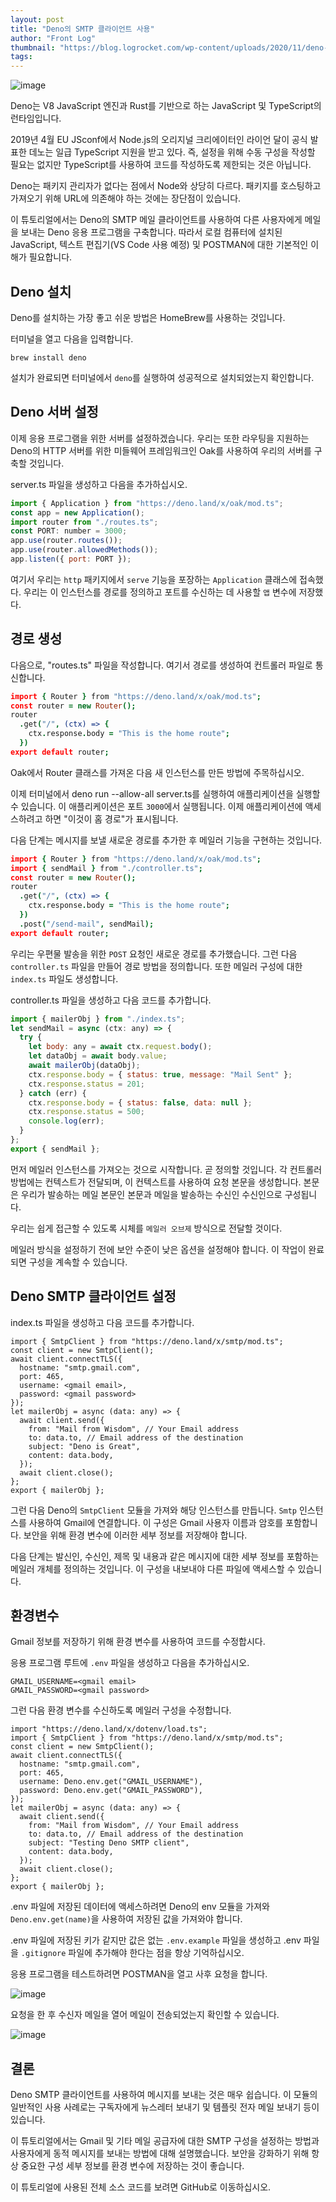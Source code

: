 ```yaml
---
layout: post
title: "Deno의 SMTP 클라이언트 사용"
author: "Front Log"
thumbnail: "https://blog.logrocket.com/wp-content/uploads/2020/11/deno-stmp-client.png"
tags: 
---
```



![image](https://i0.wp.com/blog.logrocket.com/wp-content/uploads/2020/11/deno-stmp-client.png?fit=730%2C487&ssl=1)

Deno는 V8 JavaScript 엔진과 Rust를 기반으로 하는 JavaScript 및 TypeScript의 런타임입니다.

2019년 4월 EU JSconf에서 Node.js의 오리지널 크리에이터인 라이언 달이 공식 발표한 데노는 일급 TypeScript 지원을 받고 있다. 즉, 설정을 위해 수동 구성을 작성할 필요는 없지만 TypeScript를 사용하여 코드를 작성하도록 제한되는 것은 아닙니다.

Deno는 패키지 관리자가 없다는 점에서 Node와 상당히 다르다. 패키지를 호스팅하고 가져오기 위해 URL에 의존해야 하는 것에는 장단점이 있습니다.

이 튜토리얼에서는 Deno의 SMTP 메일 클라이언트를 사용하여 다른 사용자에게 메일을 보내는 Deno 응용 프로그램을 구축합니다. 따라서 로컬 컴퓨터에 설치된 JavaScript, 텍스트 편집기(VS Code 사용 예정) 및 POSTMAN에 대한 기본적인 이해가 필요합니다.

## Deno 설치

Deno를 설치하는 가장 좋고 쉬운 방법은 HomeBrew를 사용하는 것입니다.

터미널을 열고 다음을 입력합니다.

```undefined
brew install deno
```

설치가 완료되면 터미널에서 `deno`를 실행하여 성공적으로 설치되었는지 확인합니다.

## Deno 서버 설정

이제 응용 프로그램을 위한 서버를 설정하겠습니다. 우리는 또한 라우팅을 지원하는 Deno의 HTTP 서버를 위한 미들웨어 프레임워크인 Oak를 사용하여 우리의 서버를 구축할 것입니다.

server.ts 파일을 생성하고 다음을 추가하십시오.

```js
import { Application } from "https://deno.land/x/oak/mod.ts";
const app = new Application();
import router from "./routes.ts";
const PORT: number = 3000;
app.use(router.routes());
app.use(router.allowedMethods());
app.listen({ port: PORT });
```

여기서 우리는 `http` 패키지에서 `serve` 기능을 포장하는 `Application` 클래스에 접속했다. 우리는 이 인스턴스를 경로를 정의하고 포트를 수신하는 데 사용할 `앱` 변수에 저장했다.

## 경로 생성

다음으로, "routes.ts" 파일을 작성합니다. 여기서 경로를 생성하여 컨트롤러 파일로 통신합니다.

```coffeescript
import { Router } from "https://deno.land/x/oak/mod.ts";
const router = new Router();
router
  .get("/", (ctx) => {
    ctx.response.body = "This is the home route";
  })
export default router;
```

Oak에서 Router 클래스를 가져온 다음 새 인스턴스를 만든 방법에 주목하십시오.

이제 터미널에서 deno run --allow-all server.ts를 실행하여 애플리케이션을 실행할 수 있습니다. 이 애플리케이션은 포트 `3000`에서 실행됩니다. 이제 애플리케이션에 액세스하려고 하면 "이것이 홈 경로"가 표시됩니다.

다음 단계는 메시지를 보낼 새로운 경로를 추가한 후 메일러 기능을 구현하는 것입니다.

```coffeescript
import { Router } from "https://deno.land/x/oak/mod.ts";
import { sendMail } from "./controller.ts";
const router = new Router();
router
  .get("/", (ctx) => {
    ctx.response.body = "This is the home route";
  })
  .post("/send-mail", sendMail);
export default router;
```

우리는 우편물 발송을 위한 `POST` 요청인 새로운 경로를 추가했습니다. 그런 다음 `controller.ts` 파일을 만들어 경로 방법을 정의합니다. 또한 메일러 구성에 대한 `index.ts` 파일도 생성합니다.

controller.ts 파일을 생성하고 다음 코드를 추가합니다.

```js
import { mailerObj } from "./index.ts";
let sendMail = async (ctx: any) => {
  try {
    let body: any = await ctx.request.body();
    let dataObj = await body.value;
    await mailerObj(dataObj);
    ctx.response.body = { status: true, message: "Mail Sent" };
    ctx.response.status = 201;
  } catch (err) {
    ctx.response.body = { status: false, data: null };
    ctx.response.status = 500;
    console.log(err);
  }
};
export { sendMail };
```

먼저 메일러 인스턴스를 가져오는 것으로 시작합니다. 곧 정의할 것입니다. 각 컨트롤러 방법에는 컨텍스트가 전달되며, 이 컨텍스트를 사용하여 요청 본문을 생성합니다. 본문은 우리가 발송하는 메일 본문인 본문과 메일을 발송하는 수신인 수신인으로 구성됩니다.

우리는 쉽게 접근할 수 있도록 시체를 `메일러 오브제` 방식으로 전달할 것이다.

메일러 방식을 설정하기 전에 보안 수준이 낮은 옵션을 설정해야 합니다. 이 작업이 완료되면 구성을 계속할 수 있습니다.

## Deno SMTP 클라이언트 설정

index.ts 파일을 생성하고 다음 코드를 추가합니다.

```undefined
import { SmtpClient } from "https://deno.land/x/smtp/mod.ts";
const client = new SmtpClient();
await client.connectTLS({
  hostname: "smtp.gmail.com",
  port: 465,
  username: <gmail email>,
  password: <gmail password>
});
let mailerObj = async (data: any) => {
  await client.send({
    from: "Mail from Wisdom", // Your Email address
    to: data.to, // Email address of the destination
    subject: "Deno is Great",
    content: data.body,
  });
  await client.close();
};
export { mailerObj };
```

그런 다음 Deno의 `SmtpClient` 모듈을 가져와 해당 인스턴스를 만듭니다. `Smtp` 인스턴스를 사용하여 Gmail에 연결합니다. 이 구성은 Gmail 사용자 이름과 암호를 포함합니다. 보안을 위해 환경 변수에 이러한 세부 정보를 저장해야 합니다.

다음 단계는 발신인, 수신인, 제목 및 내용과 같은 메시지에 대한 세부 정보를 포함하는 메일러 개체를 정의하는 것입니다. 이 구성을 내보내야 다른 파일에 액세스할 수 있습니다.

## 환경변수

Gmail 정보를 저장하기 위해 환경 변수를 사용하여 코드를 수정합시다.

응용 프로그램 루트에 `.env` 파일을 생성하고 다음을 추가하십시오.

```undefined
GMAIL_USERNAME=<gmail email>
GMAIL_PASSWORD=<gmail password>
```

그런 다음 환경 변수를 수신하도록 메일러 구성을 수정합니다.

```undefined
import "https://deno.land/x/dotenv/load.ts";
import { SmtpClient } from "https://deno.land/x/smtp/mod.ts";
const client = new SmtpClient();
await client.connectTLS({
  hostname: "smtp.gmail.com",
  port: 465,
  username: Deno.env.get("GMAIL_USERNAME"),
  password: Deno.env.get("GMAIL_PASSWORD"),
});
let mailerObj = async (data: any) => {
  await client.send({
    from: "Mail from Wisdom", // Your Email address
    to: data.to, // Email address of the destination
    subject: "Testing Deno SMTP client",
    content: data.body,
  });
  await client.close();
};
export { mailerObj };
```

.env 파일에 저장된 데이터에 액세스하려면 Deno의 env 모듈을 가져와 `Deno.env.get(name)`을 사용하여 저장된 값을 가져와야 합니다.

.env 파일에 저장된 키가 같지만 값은 없는 `.env.example` 파일을 생성하고 .env 파일을 `.gitignore` 파일에 추가해야 한다는 점을 항상 기억하십시오.

응용 프로그램을 테스트하려면 POSTMAN을 열고 사후 요청을 합니다.

![image](https://i2.wp.com/blog.logrocket.com/wp-content/uploads/2020/11/post-request-in-postman.png?resize=720%2C439&ssl=1)

요청을 한 후 수신자 메일을 열어 메일이 전송되었는지 확인할 수 있습니다.

![image](https://i0.wp.com/blog.logrocket.com/wp-content/uploads/2020/11/testing-deno-stmp-client.png?resize=720%2C155&ssl=1)

## 결론

Deno SMTP 클라이언트를 사용하여 메시지를 보내는 것은 매우 쉽습니다. 이 모듈의 일반적인 사용 사례로는 구독자에게 뉴스레터 보내기 및 템플릿 전자 메일 보내기 등이 있습니다.

이 튜토리얼에서는 Gmail 및 기타 메일 공급자에 대한 SMTP 구성을 설정하는 방법과 사용자에게 동적 메시지를 보내는 방법에 대해 설명했습니다. 보안을 강화하기 위해 항상 중요한 구성 세부 정보를 환경 변수에 저장하는 것이 좋습니다.

이 튜토리얼에 사용된 전체 소스 코드를 보려면 GitHub로 이동하십시오.
